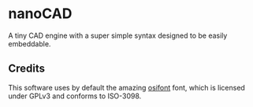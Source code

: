 # nanoCAD

A tiny CAD engine with a super simple syntax designed to be easily embeddable.

## Credits

This software uses by default the amazing [osifont](https://github.com/hikikomori82/osifont) font, which is licensed under GPLv3 and conforms to ISO-3098.


